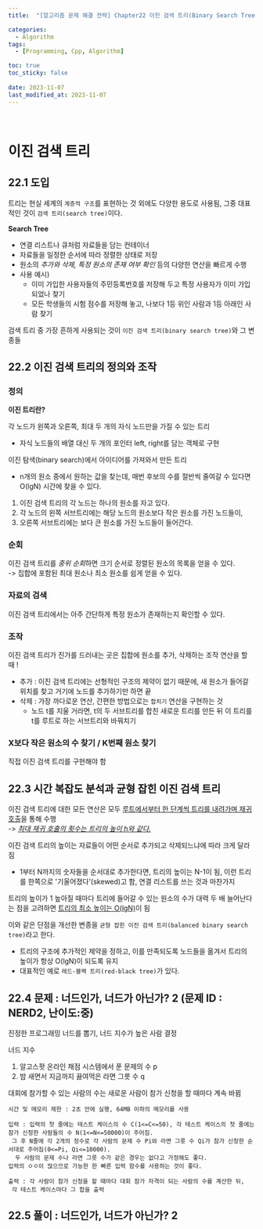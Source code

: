 ```yaml
---
title:  "[알고리즘 문제 해결 전략] Chapter22 이진 검색 트리(Binary Search Tree)"

categories:
  - Algorithm
tags:
  - [Programming, Cpp, Algorithm]

toc: true
toc_sticky: false
 
date: 2023-11-07
last_modified_at: 2023-11-07
---
```

<br>

# 이진 검색 트리
## 22.1 도입

트리는 현실 세계의 `계층적 구조`를 표현하는 것 외에도 다양한 용도로 사용됨, 그중 대표적인 것이 `검색 트리(search tree)`이다.

**Search Tree**
- 연결 리스트나 큐처럼 자료들을 담는 컨테이너
- 자료들을 일정한 순서에 따라 정렬한 상태로 저장
- 원소의 *추가와 삭제, 특정 원소의 존재 여부 확인* 등의 다양한 연산을 빠르게 수행
- 사용 예시)
    - 이미 가입한 사용자들의 주민등록번호를 저장해 두고 특정 사용자가 이미 가입되었나 찾기
    - 모든 학생들의 시험 점수를 저장해 놓고, 나보다 1등 위인 사람과 1등 아래인 사람 찾기

검색 트리 중 가장 흔하게 사용되는 것이 `이진 검색 트리(binary search tree)`와 그 변종들

## 22.2 이진 검색 트리의 정의와 조작

### 정의

**이진 트리란?**

각 노드가 왼쪽과 오른쪽, 최대 두 개의 자식 노드만을 가질 수 있는 트리
- 자식 노드들의 배열 대신 두 개의 포인터 left, right를 담는 객체로 구현

이진 탐색(binary search)에서 아이디어를 가져와서 만든 트리
- n개의 원소 중에서 원하는 값을 찾는데, 매번 후보의 수를 절반씩 줄여갈 수 있다면 O(lgN) 시간에 찾을 수 있다.

1. 이진 검색 트리의 각 노드는 하나의 원소를 자고 있다. 
2. 각 노드의 왼쪽 서브트리에는 해당 노드의 원소보다 작은 원소를 가진 노드들이,
3. 오른쪽 서브트리에는 보다 큰 원소를 가진 노드들이 들어간다.

### 순회

이진 검색 트리를 *중위 순회*하면 크기 순서로 정렬된 원소의 목록을 얻을 수 있다.<br>
-> 집합에 포함된 최대 원소나 최소 원소를 쉽게 얻을 수 있다.

### 자료의 검색

이진 검색 트리에서는 아주 간단하게 특정 원소가 존재하는지 확인할 수 있다.

### 조작

이진 검색 트리가 진가를 드러내는 곳은 집합에 원소를 추가, 삭제하는 조작 연산을 할 때 !
- 추가 : 이진 검색 트리에는 선형적인 구조의 제약이 없기 때문에, 새 원소가 들어갈 위치를 찾고 거기에 노드를 추가하기만 하면 끝
- 삭제 : 가장 까다로운 연산, 간편한 방법으로는 `합치기` 연산을 구현하는 것
    - 노드 t를 지울 거라면, t의 두 서브트리를 합친 새로운 트리를 만든 뒤 이 트리를 t를 루트로 하는 서브트리와 바꿔치기

### X보다 작은 원소의 수 찾기 / K번째 원소 찾기

직접 이진 검색 트리를 구현해야 함

## 22.3 시간 복잡도 분석과 균형 잡힌 이진 검색 트리

이진 검색 트리에 대한 모든 연산은 모두 <u>루트에서부터 한 단계씩 트리를 내려가며 재귀 호출</u>을 통해 수행<br>
-> *<u>최대 재귀 호출의 횟수는 트리의 높이 h와 같다.</u>*

이진 검색 트리의 높이는 자료들이 어떤 순서로 추가되고 삭제되느냐에 따라 크게 달라짐
- 1부터 N까지의 숫자들을 순서대로 추가한다면, 트리의 높이는 N-1이 됨, 이런 트리를 한쪽으로 '기울어졌다'(skewed)고 함, 연결 리스트를 쓰는 것과 마찬가지

트리의 높이가 1 높아질 때마다 트리에 들어갈 수 있는 원소의 수가 대력 두 배 늘어난다는 점을 고려하면 <u>트리의 최소 높이는 O(lgN)</u>이 됨

이와 같은 단점을 개선한 변종을 `균형 잡힌 이진 검색 트리(balanced binary search tree)`라고 한다.
- 트리의 구조에 추가적인 제약을 정하고, 이를 만족되도록 노드들을 옮겨서 트리의 높이가 항상 O(lgN)이 되도록 유지
- 대표적인 예로 `레드-블랙 트리(red-black tree)`가 있다.

## 22.4 문제 : 너드인가, 너드가 아닌가? 2 (문제 ID : NERD2, 난이도:중)

진정한 프로그래밍 너드를 뽑기, 너드 지수가 높은 사람 결정

너드 지수 
1. 알고스팟 온라인 채점 시스템에서 푼 문제의 수 p
2. 밤 새면서 지금까지 끓여먹은 라면 그릇 수 q

대회에 참가할 수 있는 사람의 수는 새로운 사람이 참가 신청을 할 때마다 계속 바뀜

```
시간 및 메모리 제한 : 2초 안에 실행, 64MB 이하의 메모리를 사용

입력 : 입력의 첫 줄에는 테스트 케이스의 수 C(1<=C<=50), 각 테스트 케이스의 첫 줄에는 참가 신청한 사람들의 수 N(1<=N<=50000)이 주어짐.
 그 후 N줄에 각 2개의 정수로 각 사람의 문제 수 Pi와 라면 그릇 수 Qi가 참가 신청한 순서대로 주어짐(0<=Pi, Qi<=10000).
  두 사람의 문제 수나 라면 그릇 수가 같은 경우는 없다고 가정해도 좋다.
입력의 ㅇㅇ이 많으므로 가능한 한 빠른 입력 함수를 사용하는 것이 좋다.

출력 : 각 사람이 참가 신청을 할 때마다 대회 참가 자격이 되는 사람의 수를 계산한 뒤,
 각 테스트 케이스마다 그 합을 출력
```

## 22.5 풀이 : 너드인가, 너드가 아닌가? 2

